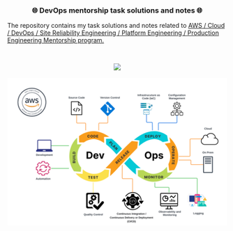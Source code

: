 <h3 align="center">
    🌐 DevOps mentorship task solutions and notes 🌐
</h3>

The repository contains my task solutions and notes related to [AWS / Cloud / DevOps / Site Reliability Engineering / Platform Engineering / Production Engineering Mentorship program.](https://github.com/allops-solutions/devops-aws-mentorship-program)

<br>
<p align="center">
  <a href="https://skillicons.dev">
    <img src="https://skillicons.dev/icons?i=aws,linux,bash,vim,git,github,python,perl,nodejs,nginx,mysql,postgres,dynamodb" />
    <!-- Skills that will be included as mentorship is progressing -->
    <!-- <img src="https://skillicons.dev/icons?i=go,ansible,kubernetes,docker,vscode" /> -->
  </a>
</p>

![devops-img](/devops.png)

